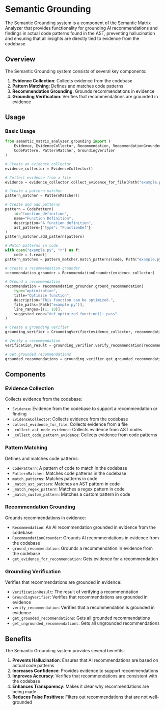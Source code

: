 # Semantic Grounding

The Semantic Grounding system is a component of the Semantic Matrix Analyzer that provides functionality for grounding AI recommendations and findings in actual code patterns found in the AST, preventing hallucination and ensuring that all insights are directly tied to evidence from the codebase.

## Overview

The Semantic Grounding system consists of several key components:

1. **Evidence Collection**: Collects evidence from the codebase
2. **Pattern Matching**: Defines and matches code patterns
3. **Recommendation Grounding**: Grounds recommendations in evidence
4. **Grounding Verification**: Verifies that recommendations are grounded in evidence

## Usage

### Basic Usage

```python
from semantic_matrix_analyzer.grounding import (
    Evidence, EvidenceCollector, Recommendation, RecommendationGrounder,
    CodePattern, PatternMatcher, GroundingVerifier
)

# Create an evidence collector
evidence_collector = EvidenceCollector()

# Collect evidence from a file
evidence = evidence_collector.collect_evidence_for_file(Path("example.py"))

# Create a pattern matcher
pattern_matcher = PatternMatcher()

# Create and add patterns
pattern = CodePattern(
    id="function_definition",
    name="Function Definition",
    description="A function definition",
    ast_pattern={"type": "FunctionDef"}
)
pattern_matcher.add_pattern(pattern)

# Match patterns in code
with open("example.py", "r") as f:
    code = f.read()
pattern_matches = pattern_matcher.match_patterns(code, Path("example.py"))

# Create a recommendation grounder
recommendation_grounder = RecommendationGrounder(evidence_collector)

# Ground a recommendation
recommendation = recommendation_grounder.ground_recommendation(
    type="optimization",
    title="Optimize function",
    description="This function can be optimized.",
    file_paths=[Path("example.py")],
    line_ranges=[(1, 10)],
    suggested_code="def optimized_function(): pass"
)

# Create a grounding verifier
grounding_verifier = GroundingVerifier(evidence_collector, recommendation_grounder)

# Verify a recommendation
verification_result = grounding_verifier.verify_recommendation(recommendation)

# Get grounded recommendations
grounded_recommendations = grounding_verifier.get_grounded_recommendations()
```

## Components

### Evidence Collection

Collects evidence from the codebase:

- `Evidence`: Evidence from the codebase to support a recommendation or finding
- `EvidenceCollector`: Collects evidence from the codebase
- `collect_evidence_for_file`: Collects evidence from a file
- `_collect_ast_node_evidence`: Collects evidence from AST nodes
- `_collect_code_pattern_evidence`: Collects evidence from code patterns

### Pattern Matching

Defines and matches code patterns:

- `CodePattern`: A pattern of code to match in the codebase
- `PatternMatcher`: Matches code patterns in the codebase
- `match_patterns`: Matches patterns in code
- `_match_ast_pattern`: Matches an AST pattern in code
- `_match_regex_pattern`: Matches a regex pattern in code
- `_match_custom_pattern`: Matches a custom pattern in code

### Recommendation Grounding

Grounds recommendations in evidence:

- `Recommendation`: An AI recommendation grounded in evidence from the codebase
- `RecommendationGrounder`: Grounds AI recommendations in evidence from the codebase
- `ground_recommendation`: Grounds a recommendation in evidence from the codebase
- `get_evidence_for_recommendation`: Gets evidence for a recommendation

### Grounding Verification

Verifies that recommendations are grounded in evidence:

- `VerificationResult`: The result of verifying a recommendation
- `GroundingVerifier`: Verifies that recommendations are grounded in evidence
- `verify_recommendation`: Verifies that a recommendation is grounded in evidence
- `get_grounded_recommendations`: Gets all grounded recommendations
- `get_ungrounded_recommendations`: Gets all ungrounded recommendations

## Benefits

The Semantic Grounding system provides several benefits:

1. **Prevents Hallucination**: Ensures that AI recommendations are based on actual code patterns
2. **Increases Confidence**: Provides evidence to support recommendations
3. **Improves Accuracy**: Verifies that recommendations are consistent with the codebase
4. **Enhances Transparency**: Makes it clear why recommendations are being made
5. **Reduces False Positives**: Filters out recommendations that are not well-grounded
